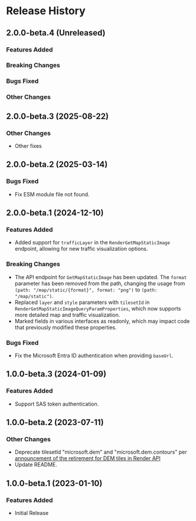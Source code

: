 # Release History

## 2.0.0-beta.4 (Unreleased)

### Features Added

### Breaking Changes

### Bugs Fixed

### Other Changes

## 2.0.0-beta.3 (2025-08-22)

### Other Changes

  - Other fixes

## 2.0.0-beta.2 (2025-03-14)

### Bugs Fixed

- Fix ESM module file not found.

## 2.0.0-beta.1 (2024-12-10)

### Features Added

- Added support for `trafficLayer` in the `RenderGetMapStaticImage` endpoint, allowing for new traffic visualization options.

### Breaking Changes

- The API endpoint for `GetMapStaticImage` has been updated. The `format` parameter has been removed from the path, changing the usage from `(path: "/map/static/{format}", format: "png")` to `(path: "/map/static")`.
- Replaced `layer` and `style` parameters with `tilesetId` in `RenderGetMapStaticImageQueryParamProperties`, which now supports more detailed map and traffic visualization.
- Marked fields in various interfaces as readonly, which may impact code that previously modified these properties.

### Bugs Fixed

- Fix the Microsoft Entra ID authentication when providing `baseUrl`.


## 1.0.0-beta.3 (2024-01-09)

### Features Added

- Support SAS token authentication.

## 1.0.0-beta.2 (2023-07-11)

### Other Changes

- Deprecate tilesetId "microsoft.dem" and "microsoft.dem.contours" per [announcement of the retirement for DEM tiles in Render API](https://azure.microsoft.com/updates/azure-maps-elevation-apis-and-render-v2-dem-tiles-will-be-retired-on-5-may-2023/)
- Update README.

## 1.0.0-beta.1 (2023-01-10)

### Features Added

- Initial Release
